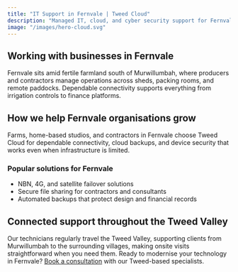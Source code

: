 ```yaml
---
title: "IT Support in Fernvale | Tweed Cloud"
description: "Managed IT, cloud, and cyber security support for Fernvale businesses throughout the Tweed Valley."
image: "/images/hero-cloud.svg"
---
```


## Working with businesses in Fernvale
Fernvale sits amid fertile farmland south of Murwillumbah, where producers and contractors manage operations across sheds, packing rooms, and remote paddocks. Dependable connectivity supports everything from irrigation controls to finance platforms.

## How we help Fernvale organisations grow
Farms, home-based studios, and contractors in Fernvale choose Tweed Cloud for dependable connectivity, cloud backups, and device security that works even when infrastructure is limited.

### Popular solutions for Fernvale
- NBN, 4G, and satellite failover solutions
- Secure file sharing for contractors and consultants
- Automated backups that protect design and financial records

## Connected support throughout the Tweed Valley
Our technicians regularly travel the Tweed Valley, supporting clients from Murwillumbah to the surrounding villages, making onsite visits straightforward when you need them. Ready to modernise your technology in Fernvale? [Book a consultation](/consultation/) with our Tweed-based specialists.
